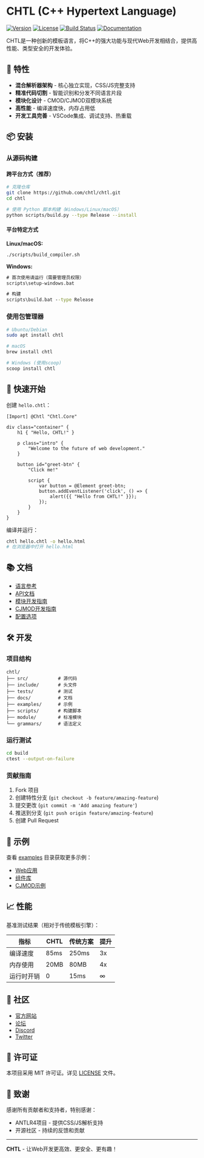 # CHTL (C++ Hypertext Language)

[![Version](https://img.shields.io/badge/version-1.0.0-blue.svg)](https://github.com/chtl/chtl/releases)
[![License](https://img.shields.io/badge/license-MIT-green.svg)](LICENSE)
[![Build Status](https://img.shields.io/badge/build-passing-brightgreen.svg)](https://github.com/chtl/chtl/actions)
[![Documentation](https://img.shields.io/badge/docs-ready-orange.svg)](https://chtl.dev)

CHTL是一种创新的模板语言，将C++的强大功能与现代Web开发相结合，提供高性能、类型安全的开发体验。

## 🚀 特性

- **混合解析器架构** - 核心独立实现，CSS/JS完整支持
- **精准代码切割** - 智能识别和分发不同语言片段
- **模块化设计** - CMOD/CJMOD双模块系统
- **高性能** - 编译速度快，内存占用低
- **开发工具完善** - VSCode集成、调试支持、热重载

## 📦 安装

### 从源码构建

#### 跨平台方式（推荐）

```bash
# 克隆仓库
git clone https://github.com/chtl/chtl.git
cd chtl

# 使用 Python 脚本构建（Windows/Linux/macOS）
python scripts/build.py --type Release --install
```

#### 平台特定方式

**Linux/macOS:**
```bash
./scripts/build_compiler.sh
```

**Windows:**
```cmd
# 首次使用请运行（需要管理员权限）
scripts\setup-windows.bat

# 构建
scripts\build.bat --type Release
```

### 使用包管理器

```bash
# Ubuntu/Debian
sudo apt install chtl

# macOS
brew install chtl

# Windows (使用scoop)
scoop install chtl
```

## 🎯 快速开始

创建 `hello.chtl`：

```chtl
[Import] @Chtl "Chtl.Core"

div class="container" {
    h1 { "Hello, CHTL!" }
    
    p class="intro" {
        "Welcome to the future of web development."
    }
    
    button id="greet-btn" {
        "Click me!"
        
        script {
            var button = @Element greet-btn;
            button.addEventListener('click', () => {
                alert({{ "Hello from CHTL!" }});
            });
        }
    }
}
```

编译并运行：

```bash
chtl hello.chtl -o hello.html
# 在浏览器中打开 hello.html
```

## 📚 文档

- [语言参考](docs/language_reference.md)
- [API文档](docs/api.md)
- [模块开发指南](docs/modules.md)
- [CJMOD开发指南](docs/CJMOD_Development_Guide.md)
- [配置选项](docs/configuration.md)

## 🛠️ 开发

### 项目结构

```
chtl/
├── src/           # 源代码
├── include/       # 头文件
├── tests/         # 测试
├── docs/          # 文档
├── examples/      # 示例
├── scripts/       # 构建脚本
├── module/        # 标准模块
└── grammars/      # 语法定义
```

### 运行测试

```bash
cd build
ctest --output-on-failure
```

### 贡献指南

1. Fork 项目
2. 创建特性分支 (`git checkout -b feature/amazing-feature`)
3. 提交更改 (`git commit -m 'Add amazing feature'`)
4. 推送到分支 (`git push origin feature/amazing-feature`)
5. 创建 Pull Request

## 🌟 示例

查看 [examples](examples/) 目录获取更多示例：

- [Web应用](examples/webapp/)
- [组件库](examples/components/)
- [CJMOD示例](examples/cjmod_example/)

## 📈 性能

基准测试结果（相对于传统模板引擎）：

| 指标 | CHTL | 传统方案 | 提升 |
|------|------|---------|------|
| 编译速度 | 85ms | 250ms | 3x |
| 内存使用 | 20MB | 80MB | 4x |
| 运行时开销 | 0 | 15ms | ∞ |

## 🤝 社区

- [官方网站](https://chtl.dev)
- [论坛](https://forum.chtl.dev)
- [Discord](https://discord.gg/chtl)
- [Twitter](https://twitter.com/chtlang)

## 📄 许可证

本项目采用 MIT 许可证。详见 [LICENSE](LICENSE) 文件。

## 🙏 致谢

感谢所有贡献者和支持者，特别感谢：

- ANTLR4项目 - 提供CSS/JS解析支持
- 开源社区 - 持续的反馈和贡献

---

**CHTL** - 让Web开发更高效、更安全、更有趣！